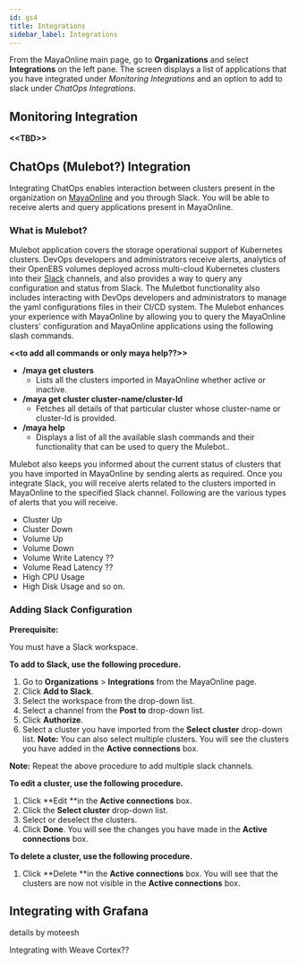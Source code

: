 ```yaml
---
id: gs4
title: Integrations
sidebar_label: Integrations
---
```


From the MayaOnline main page, go to **Organizations** and select **Integrations** on the left pane. The screen displays a list of applications that you have integrated under _Monitoring Integrations_ and an option to add to slack under _ChatOps Integrations_.

## Monitoring Integration

**&lt;&lt;TBD&gt;&gt;**

## ChatOps \(Mulebot?\) Integration

Integrating ChatOps enables interaction between clusters present in the organization on [MayaOnline](https://mayaonline.io/) and you through Slack. You will be able to receive alerts and query applications present in MayaOnline.

### What is Mulebot?

Mulebot application covers the storage operational support of Kubernetes clusters. DevOps developers and administrators receive alerts, analytics of their OpenEBS volumes deployed across multi-cloud Kubernetes clusters into their [Slack](https://slack.com/) channels, and also provides a way to query any configuration and status from Slack. The Muletbot functionality also includes interacting with DevOps developers and administrators to manage the yaml configurations files in their CI/CD system. The Mulebot enhances your experience with MayaOnline by allowing you to query the MayaOnline clusters' configuration and MayaOnline applications using the following slash commands.

**&lt;&lt;to add all commands or only maya help??&gt;&gt;**

* **/maya get clusters**
  * Lists all the clusters imported in MayaOnline whether active or inactive.
* **/maya get cluster cluster-name/cluster-Id**
  * Fetches all details of that particular cluster whose cluster-name or cluster-Id is provided.
* **/maya help**
  * Displays a list of all the available slash commands and their functionality that can be used to query the Mulebot..

Mulebot also keeps you informed about the current status of clusters that you have imported in MayaOnline by sending alerts as required. Once you integrate Slack, you will receive alerts related to the clusters imported in MayaOnline to the specified Slack channel. Following are the various types of alerts that you will receive.

* Cluster Up 
* Cluster Down
* Volume Up
* Volume Down
* Volume Write Latency  ??
* Volume Read Latency  ??
* High CPU Usage
* High Disk Usage and so on.

### Adding Slack Configuration

**Prerequisite:**

You must have a Slack workspace.

**To add to Slack, use the following procedure.**

1. Go to **Organizations** &gt; **Integrations** from the MayaOnline page.
2. Click **Add to Slack**.
3. Select the workspace from the drop-down list.
4. Select a channel from the **Post to** drop-down list.
5. Click **Authorize**.
6. Select a cluster you have imported from the **Select cluster** drop-down list.
   **Note:** You can also select multiple clusters.
   You will see the clusters you have added in the **Active connections** box.

**Note:** Repeat the above procedure to add multiple slack channels.

**To edit a cluster, use the following procedure.**

1. Click **Edit **in the **Active connections** box.
2. Click the **Select cluster** drop-down list.
3. Select or deselect the clusters.
4. Click **Done**.
   You will see the changes you have made in the **Active connections** box.

**To delete a cluster, use the following procedure.**

1. Click **Delete **in the **Active connections** box.
   You will see that the clusters are now not visible in the **Active connections** box.

## Integrating with Grafana

details by moteesh

Integrating with Weave Cortex??





